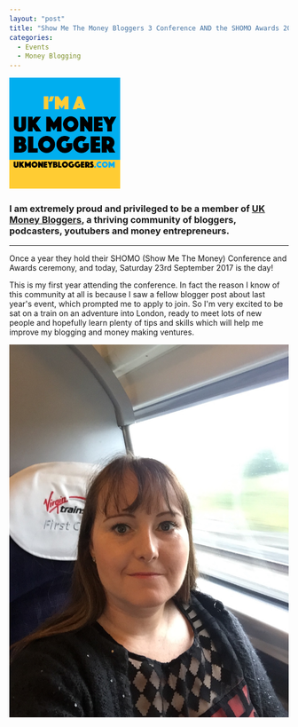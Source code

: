 ```yaml
---
layout: "post"
title: "Show Me The Money Bloggers 3 Conference AND the SHOMO Awards 2017!"
categories:
  - Events
  - Money Blogging
---
```

![UK Money Bloggers logo](/i/UK-Money-Bloggers-Logo.png)

### I am extremely proud and privileged to be a member of [UK Money Bloggers](https://ukmoneybloggers.com/), a thriving community of bloggers, podcasters, youtubers and money entrepreneurs.

***  

Once a year they hold their SHOMO (Show Me The Money) Conference and Awards ceremony, and today, Saturday 23rd September 2017 is the day!

This is my first year attending the conference. In fact the reason I know of this community at all is because I saw a fellow blogger post about last year's event, which prompted me to apply to join. So I'm very excited to be sat on a train on an adventure into London, ready to meet lots of new people and hopefully learn plenty of tips and skills which will help me improve my blogging and money making ventures.

![Corinna on train to London](/i/20170923-On-Train-To-London.png)











     




